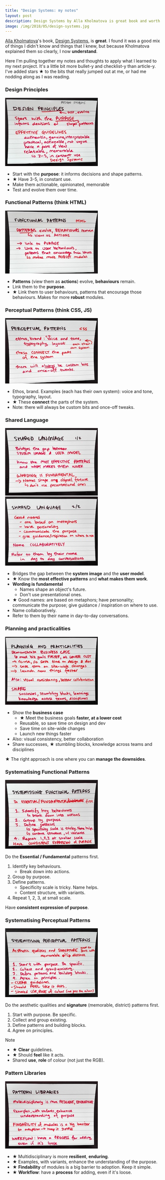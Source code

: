 ```yaml
---
title: "Design Systems: my notes"
layout: post
description: Design Systems by Alla Kholmatova is great book and worth your time.
image: /img/2018/05/design-systems.jpg
---
```


[Alla Kholmatova](http://www.craftui.com/)'s book, [Design Systems](http://designsystemsbook.com/), is **great**. I found it was a good mix of things I didn't know and things that I knew, but because Kholmatova explained them so clearly, I now **understand**.

Here I'm pulling together my notes and thoughts to apply what I learned to my next project. It's a little bit more bullet-y and checklist-y than article-y. I've added stars ★ to the bits that really jumped out at me, or had me nodding along as I was reading.

### Design Principles

[![](/img/2018/05/thumbs/design-systems-design-principles.jpg)](/img/2018/05/design-systems-design-principles.jpg)

- Start with the **purpose**: it informs decisions and shape patterns.
- ★ Have 3-5, in constant use.
- Make them actionable, opinionated, memorable
- Test and evolve them over time.

### Functional Patterns (think HTML)

[![](/img/2018/05/thumbs/design-systems-functional-patterns.jpg)](/img/2018/05/design-systems-functional-patterns.jpg)

- **Patterns** (view them as **actions**) evolve, **behaviours** remain.
- Link them to the **purpose**.
- ★ Link them to user behaviours, patterns that encourage those behaviours. Makes for more **robust** modules.

### Perceptual Patterns (think CSS, JS)

[![](/img/2018/05/thumbs/design-systems-perceptual-patterns.jpg)](/img/2018/05/design-systems-perceptual-patterns.jpg)

- Ethos, brand. Examples (each has their own system): voice and tone, typography, layout.
- ★ These **connect** the parts of the system.
- Note: there will always be custom bits and once-off tweaks.

### Shared Language

[![](/img/2018/05/thumbs/design-systems-shared-language-1.jpg)](/img/2018/05/design-systems-shared-language-1.jpg) 
[![](/img/2018/05/thumbs/design-systems-shared-language-2.jpg)](/img/2018/05/design-systems-shared-language-2.jpg)

- Bridges the gap between the **system image** and the **user model**.
- ★ Know the **most effective patterns** and **what makes them work**.
- **Wording is fundamental**
    - Names shape an object's future.
    - Don't use presentational ones.
- ★ Good names: are based on metaphors; have personality; communicate the purpose; give guidance / inspiration on where to use.
- Name collaboratively.
- Refer to them by their name in day-to-day conversations.

### Planning and practicalities

[![](/img/2018/05/thumbs/design-systems-planning-and-practicalities.jpg)](/img/2018/05/design-systems-planning-and-practicalities.jpg)

- Show the **business case**
    - ★ Meet the business goals **faster, at a lower cost**
    - Reusable, so save time on design and dev
    - Save time on site-wide changes
    - Launch new things faster
- Also: visual consistency, better collaboration
- Share successes, ★ stumbling blocks, knowledge across teams and disciplines

★ The right approach is one where you can **manage the downsides**.

### Systematising Functional Patterns

[![](/img/2018/05/thumbs/design-systems-systematising-functional-patterns.jpg)](/img/2018/05/design-systems-systematising-functional-patterns.jpg)

Do the **Essential / Fundamental** patterns first.

1. Identify key behaviours.
    - Break down into actions.
2. Group by purpose.
3. Define patterns.
    - Specificity scale is tricky. Name helps.
    - Content structure, with variants.
4. Repeat 1, 2, 3, at small scale.

Have **consistent expression of purpose**.

### Systematising Perceptual Patterns

[![](/img/2018/05/thumbs/design-systems-systematising-perceptual-patterns.jpg)](/img/2018/05/design-systems-systematising-perceptual-patterns.jpg)

Do the aesthetic qualities and **signature** (memorable, district) patterns first.

1. Start with purpose. Be specific.
2. Collect and group existing.
3. Define patterns and building blocks.
4. Agree on principles.

Note

- ★ **Clear** guidelines.
- ★ Should **feel** like it acts.
- Shared **use**, **role** of colour (not just the RGB).

### Pattern Libraries

[![](/img/2018/05/thumbs/design-systems-pattern-libraries.jpg)](/img/2018/05/design-systems-pattern-libraries.jpg)

- ★ Multidisciplinary is more **resilient**, **enduring**.
- ★ Examples, with variants, enhance the understanding of the purpose.
- ★ **Findability** of modules is a big barrier to adoption. Keep it simple.
- ★ **Workflow**: have a **process** for adding, even if it's loose.
